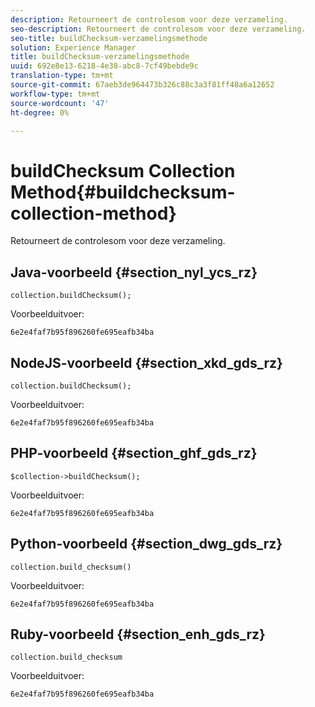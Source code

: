 ```yaml
---
description: Retourneert de controlesom voor deze verzameling.
seo-description: Retourneert de controlesom voor deze verzameling.
seo-title: buildChecksum-verzamelingsmethode
solution: Experience Manager
title: buildChecksum-verzamelingsmethode
uuid: 692e8e13-6218-4e38-abc8-7cf49bebde9c
translation-type: tm+mt
source-git-commit: 67aeb3de964473b326c88c3a3f81ff48a6a12652
workflow-type: tm+mt
source-wordcount: '47'
ht-degree: 0%

---
```



# buildChecksum Collection Method{#buildchecksum-collection-method}

Retourneert de controlesom voor deze verzameling.

## Java-voorbeeld {#section_nyl_ycs_rz}

```
collection.buildChecksum(); 
```

Voorbeelduitvoer:

```
6e2e4faf7b95f896260fe695eafb34ba 
```

## NodeJS-voorbeeld {#section_xkd_gds_rz}

```
collection.buildChecksum(); 
```

Voorbeelduitvoer:

```
6e2e4faf7b95f896260fe695eafb34ba 
```

## PHP-voorbeeld {#section_ghf_gds_rz}

```
$collection->buildChecksum(); 
```

Voorbeelduitvoer:

```
6e2e4faf7b95f896260fe695eafb34ba 
```

## Python-voorbeeld {#section_dwg_gds_rz}

```
collection.build_checksum() 
```

Voorbeelduitvoer:

```
6e2e4faf7b95f896260fe695eafb34ba 
```

## Ruby-voorbeeld {#section_enh_gds_rz}

```
collection.build_checksum
```

Voorbeelduitvoer:

```
6e2e4faf7b95f896260fe695eafb34ba 
```

